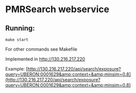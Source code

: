 # PMRSearch webservice

## Running:

```
make start
```

For other commands see Makefile

   [sanic]: [https://github.com/channelcat/sanic](https://github.com/channelcat/sanic)
   [nginx]: [https://www.nginx.com/resources/wiki/](https://www.nginx.com/resources/wiki/)

Implemented in http://130.216.217.220

Example: [http://130.216.217.220/api/search/exposure?query=UBERON:0001629&amp;context=&amp;minsim=0.8](http://130.216.217.220/api/search/exposure?query=UBERON:0001629&amp;context=&amp;minsim=0.8)
